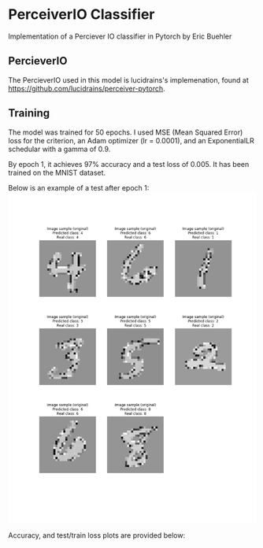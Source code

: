 # PerceiverIO Classifier

Implementation of a Perciever IO classifier in Pytorch by Eric Buehler

## PercieverIO
The PercieverIO used in this model is lucidrains's implemenation, found at https://github.com/lucidrains/perceiver-pytorch.

## Training
The model was trained for 50 epochs. I used MSE (Mean Squared Error) loss for the criterion, an Adam optimizer (lr = 0.0001), and an ExponentialLR schedular with a gamma of 0.9.

By epoch 1, it achieves 97% accuracy and a test loss of 0.005.
It has been trained on the MNIST dataset.

Below is an example of a test after epoch 1:
![](images/image_epoch_1.png)

Accuracy, and test/train loss plots are provided below:







